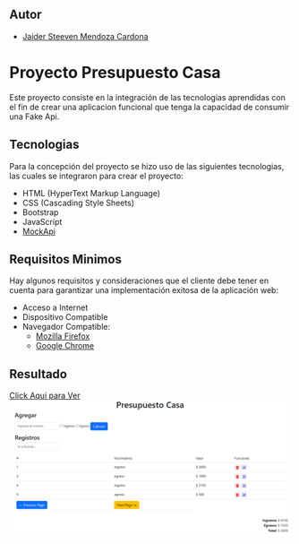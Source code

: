 ## Autor
- [Jaider Steeven Mendoza Cardona](https://github.com/Dabrox02)

# Proyecto Presupuesto Casa
Este proyecto consiste en la integración de las tecnologias aprendidas con el fin de crear una aplicacion funcional que tenga la capacidad de consumir una Fake Api.

## Tecnologias
Para la concepción del proyecto se hizo uso de las siguientes tecnologias, las cuales se integraron para crear el proyecto:

- HTML (HyperText Markup Language)
- CSS (Cascading Style Sheets)
- Bootstrap
- JavaScript
- [MockApi](https://mockapi.io/)

## Requisitos Minimos
Hay algunos requisitos y consideraciones que el cliente debe tener en cuenta para garantizar una implementación exitosa de la aplicación web:

- Acceso a Internet
- Dispositivo Compatible
- Navegador Compatible:
  - [Mozilla Firefox](https://www.mozilla.org/es-ES/firefox/new/)
  - [Google Chrome](https://www.google.com/chrome/)


## Resultado
<a href="">
    Click Aqui para Ver
    <img src="readmeAssets/RESULTADO.png">
</a>
